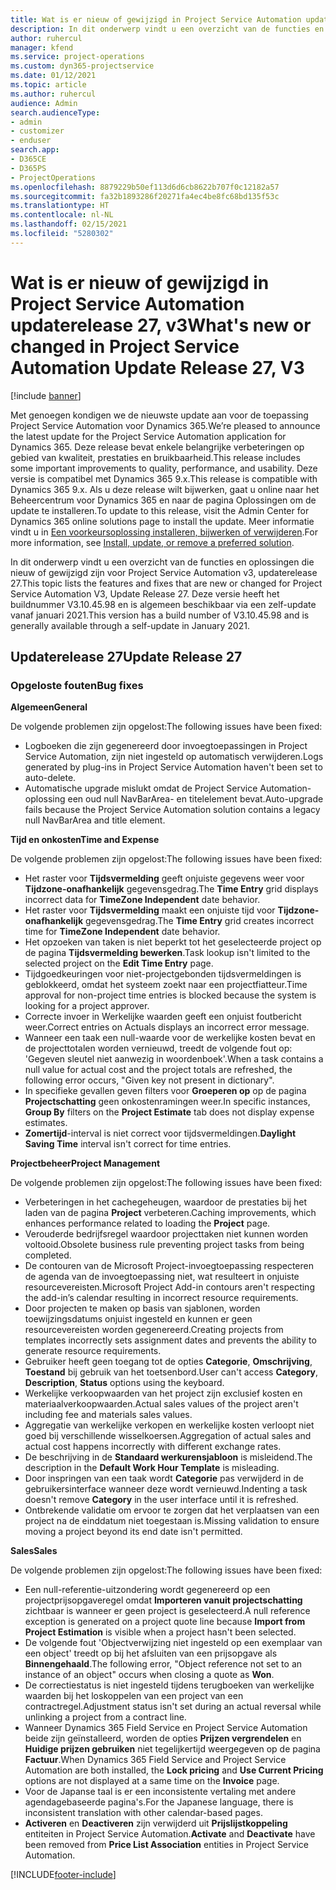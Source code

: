 ```yaml
---
title: Wat is er nieuw of gewijzigd in Project Service Automation updaterelease 27, v3
description: In dit onderwerp vindt u een overzicht van de functies en oplossingen die beschikbaar zijn voor Project Service Automation updaterelease 27, v3.
author: ruhercul
manager: kfend
ms.service: project-operations
ms.custom: dyn365-projectservice
ms.date: 01/12/2021
ms.topic: article
ms.author: ruhercul
audience: Admin
search.audienceType:
- admin
- customizer
- enduser
search.app:
- D365CE
- D365PS
- ProjectOperations
ms.openlocfilehash: 8879229b50ef113d6d6cb8622b707f0c12182a57
ms.sourcegitcommit: fa32b1893286f20271fa4ec4be8fc68bd135f53c
ms.translationtype: HT
ms.contentlocale: nl-NL
ms.lasthandoff: 02/15/2021
ms.locfileid: "5280302"
---
```

# <a name="whats-new-or-changed-in-project-service-automation-update-release-27-v3"></a><span data-ttu-id="e0dda-103">Wat is er nieuw of gewijzigd in Project Service Automation updaterelease 27, v3</span><span class="sxs-lookup"><span data-stu-id="e0dda-103">What's new or changed in Project Service Automation Update Release 27, V3</span></span>

[!include [banner](../includes/psa-now-project-operations.md)]

<span data-ttu-id="e0dda-104">Met genoegen kondigen we de nieuwste update aan voor de toepassing Project Service Automation voor Dynamics 365.</span><span class="sxs-lookup"><span data-stu-id="e0dda-104">We’re pleased to announce the latest update for the Project Service Automation application for Dynamics 365.</span></span> <span data-ttu-id="e0dda-105">Deze release bevat enkele belangrijke verbeteringen op gebied van kwaliteit, prestaties en bruikbaarheid.</span><span class="sxs-lookup"><span data-stu-id="e0dda-105">This release includes some important improvements to quality, performance, and usability.</span></span> <span data-ttu-id="e0dda-106">Deze versie is compatibel met Dynamics 365 9.x.</span><span class="sxs-lookup"><span data-stu-id="e0dda-106">This release is compatible with Dynamics 365 9.x.</span></span> <span data-ttu-id="e0dda-107">Als u deze release wilt bijwerken, gaat u online naar het Beheercentrum voor Dynamics 365 en naar de pagina Oplossingen om de update te installeren.</span><span class="sxs-lookup"><span data-stu-id="e0dda-107">To update to this release, visit the Admin Center for Dynamics 365 online solutions page to install the update.</span></span> <span data-ttu-id="e0dda-108">Meer informatie vindt u in [Een voorkeursoplossing installeren, bijwerken of verwijderen](https://docs.microsoft.com/power-platform/admin/install-remove-preferred-solution).</span><span class="sxs-lookup"><span data-stu-id="e0dda-108">For more information, see [Install, update, or remove a preferred solution](https://docs.microsoft.com/power-platform/admin/install-remove-preferred-solution).</span></span>

<span data-ttu-id="e0dda-109">In dit onderwerp vindt u een overzicht van de functies en oplossingen die nieuw of gewijzigd zijn voor Project Service Automation v3, updaterelease 27.</span><span class="sxs-lookup"><span data-stu-id="e0dda-109">This topic lists the features and fixes that are new or changed for Project Service Automation V3, Update Release 27.</span></span> <span data-ttu-id="e0dda-110">Deze versie heeft het buildnummer V3.10.45.98 en is algemeen beschikbaar via een zelf-update vanaf januari 2021.</span><span class="sxs-lookup"><span data-stu-id="e0dda-110">This version has a build number of V3.10.45.98 and is generally available through a self-update in January 2021.</span></span>

## <a name="update-release-27"></a><span data-ttu-id="e0dda-111">Updaterelease 27</span><span class="sxs-lookup"><span data-stu-id="e0dda-111">Update Release 27</span></span>

### <a name="bug-fixes"></a><span data-ttu-id="e0dda-112">Opgeloste fouten</span><span class="sxs-lookup"><span data-stu-id="e0dda-112">Bug fixes</span></span>

<span data-ttu-id="e0dda-113">**Algemeen**</span><span class="sxs-lookup"><span data-stu-id="e0dda-113">**General**</span></span>

<span data-ttu-id="e0dda-114">De volgende problemen zijn opgelost:</span><span class="sxs-lookup"><span data-stu-id="e0dda-114">The following issues have been fixed:</span></span>

- <span data-ttu-id="e0dda-115">Logboeken die zijn gegenereerd door invoegtoepassingen in Project Service Automation, zijn niet ingesteld op automatisch verwijderen.</span><span class="sxs-lookup"><span data-stu-id="e0dda-115">Logs generated by plug-ins in Project Service Automation haven't been set to auto-delete.</span></span>
- <span data-ttu-id="e0dda-116">Automatische upgrade mislukt omdat de Project Service Automation-oplossing een oud null NavBarArea- en titelelement bevat.</span><span class="sxs-lookup"><span data-stu-id="e0dda-116">Auto-upgrade fails because the Project Service Automation solution contains a legacy null NavBarArea and title element.</span></span>

<span data-ttu-id="e0dda-117">**Tijd en onkosten**</span><span class="sxs-lookup"><span data-stu-id="e0dda-117">**Time and Expense**</span></span>

<span data-ttu-id="e0dda-118">De volgende problemen zijn opgelost:</span><span class="sxs-lookup"><span data-stu-id="e0dda-118">The following issues have been fixed:</span></span>

- <span data-ttu-id="e0dda-119">Het raster voor **Tijdsvermelding** geeft onjuiste gegevens weer voor **Tijdzone-onafhankelijk** gegevensgedrag.</span><span class="sxs-lookup"><span data-stu-id="e0dda-119">The **Time Entry** grid displays incorrect data for **TimeZone Independent** date behavior.</span></span>
- <span data-ttu-id="e0dda-120">Het raster voor **Tijdsvermelding** maakt een onjuiste tijd voor **Tijdzone-onafhankelijk** gegevensgedrag.</span><span class="sxs-lookup"><span data-stu-id="e0dda-120">The **Time Entry** grid creates incorrect time for **TimeZone Independent** date behavior.</span></span>
- <span data-ttu-id="e0dda-121">Het opzoeken van taken is niet beperkt tot het geselecteerde project op de pagina **Tijdsvermelding bewerken**.</span><span class="sxs-lookup"><span data-stu-id="e0dda-121">Task lookup isn't limited to the selected project on the **Edit Time Entry** page.</span></span>
- <span data-ttu-id="e0dda-122">Tijdgoedkeuringen voor niet-projectgebonden tijdsvermeldingen is geblokkeerd, omdat het systeem zoekt naar een projectfiatteur.</span><span class="sxs-lookup"><span data-stu-id="e0dda-122">Time approval for non-project time entries is blocked because the system is looking for a project approver.</span></span>
- <span data-ttu-id="e0dda-123">Correcte invoer in Werkelijke waarden geeft een onjuist foutbericht weer.</span><span class="sxs-lookup"><span data-stu-id="e0dda-123">Correct entries on Actuals displays an incorrect error message.</span></span>
- <span data-ttu-id="e0dda-124">Wanneer een taak een null-waarde voor de werkelijke kosten bevat en de projecttotalen worden vernieuwd, treedt de volgende fout op: 'Gegeven sleutel niet aanwezig in woordenboek'.</span><span class="sxs-lookup"><span data-stu-id="e0dda-124">When a task contains a null value for actual cost and the project totals are refreshed, the following error occurs, "Given key not present in dictionary".</span></span>
- <span data-ttu-id="e0dda-125">In specifieke gevallen geven filters voor **Groeperen op** op de pagina **Projectschatting** geen onkostenramingen weer.</span><span class="sxs-lookup"><span data-stu-id="e0dda-125">In specific instances, **Group By** filters on the **Project Estimate** tab does not display expense estimates.</span></span>
- <span data-ttu-id="e0dda-126">**Zomertijd**-interval is niet correct voor tijdsvermeldingen.</span><span class="sxs-lookup"><span data-stu-id="e0dda-126">**Daylight Saving Time** interval isn't correct for time entries.</span></span>

<span data-ttu-id="e0dda-127">**Projectbeheer**</span><span class="sxs-lookup"><span data-stu-id="e0dda-127">**Project Management**</span></span>

<span data-ttu-id="e0dda-128">De volgende problemen zijn opgelost:</span><span class="sxs-lookup"><span data-stu-id="e0dda-128">The following issues have been fixed:</span></span>

- <span data-ttu-id="e0dda-129">Verbeteringen in het cachegeheugen, waardoor de prestaties bij het laden van de pagina **Project** verbeteren.</span><span class="sxs-lookup"><span data-stu-id="e0dda-129">Caching improvements, which enhances performance related to loading the **Project** page.</span></span>
- <span data-ttu-id="e0dda-130">Verouderde bedrijfsregel waardoor projecttaken niet kunnen worden voltooid.</span><span class="sxs-lookup"><span data-stu-id="e0dda-130">Obsolete business rule preventing project tasks from being completed.</span></span>
- <span data-ttu-id="e0dda-131">De contouren van de Microsoft Project-invoegtoepassing respecteren de agenda van de invoegtoepassing niet, wat resulteert in onjuiste resourcevereisten.</span><span class="sxs-lookup"><span data-stu-id="e0dda-131">Microsoft Project Add-in contours aren't respecting the add-in’s calendar resulting in incorrect resource requirements.</span></span>
- <span data-ttu-id="e0dda-132">Door projecten te maken op basis van sjablonen, worden toewijzingsdatums onjuist ingesteld en kunnen er geen resourcevereisten worden gegenereerd.</span><span class="sxs-lookup"><span data-stu-id="e0dda-132">Creating projects from templates incorrectly sets assignment dates and prevents the ability to generate resource requirements.</span></span>
- <span data-ttu-id="e0dda-133">Gebruiker heeft geen toegang tot de opties **Categorie**, **Omschrijving**, **Toestand** bij gebruik van het toetsenbord.</span><span class="sxs-lookup"><span data-stu-id="e0dda-133">User can't access **Category**, **Description**, **Status** options using the keyboard.</span></span>
- <span data-ttu-id="e0dda-134">Werkelijke verkoopwaarden van het project zijn exclusief kosten en materiaalverkoopwaarden.</span><span class="sxs-lookup"><span data-stu-id="e0dda-134">Actual sales values of the project aren't including fee and materials sales values.</span></span>
- <span data-ttu-id="e0dda-135">Aggregatie van werkelijke verkopen en werkelijke kosten verloopt niet goed bij verschillende wisselkoersen.</span><span class="sxs-lookup"><span data-stu-id="e0dda-135">Aggregation of actual sales and actual cost happens incorrectly with different exchange rates.</span></span>
- <span data-ttu-id="e0dda-136">De beschrijving in de **Standaard werkurensjabloon** is misleidend.</span><span class="sxs-lookup"><span data-stu-id="e0dda-136">The description in the **Default Work Hour Template** is misleading.</span></span>
- <span data-ttu-id="e0dda-137">Door inspringen van een taak wordt **Categorie** pas verwijderd in de gebruikersinterface wanneer deze wordt vernieuwd.</span><span class="sxs-lookup"><span data-stu-id="e0dda-137">Indenting a task doesn't remove **Category** in the user interface until it is refreshed.</span></span>
- <span data-ttu-id="e0dda-138">Ontbrekende validatie om ervoor te zorgen dat het verplaatsen van een project na de einddatum niet toegestaan is.</span><span class="sxs-lookup"><span data-stu-id="e0dda-138">Missing validation to ensure moving a project beyond its end date isn't permitted.</span></span>

<span data-ttu-id="e0dda-139">**Sales**</span><span class="sxs-lookup"><span data-stu-id="e0dda-139">**Sales**</span></span>

<span data-ttu-id="e0dda-140">De volgende problemen zijn opgelost:</span><span class="sxs-lookup"><span data-stu-id="e0dda-140">The following issues have been fixed:</span></span>

- <span data-ttu-id="e0dda-141">Een null-referentie-uitzondering wordt gegenereerd op een projectprijsopgaveregel omdat **Importeren vanuit projectschatting** zichtbaar is wanneer er geen project is geselecteerd.</span><span class="sxs-lookup"><span data-stu-id="e0dda-141">A null reference exception is generated on a project quote line because **Import from Project Estimation** is visible when a project hasn't been selected.</span></span>
- <span data-ttu-id="e0dda-142">De volgende fout 'Objectverwijzing niet ingesteld op een exemplaar van een object' treedt op bij het afsluiten van een prijsopgave als **Binnengehaald**.</span><span class="sxs-lookup"><span data-stu-id="e0dda-142">The following error, "Object reference not set to an instance of an object" occurs when closing a quote as **Won**.</span></span>
- <span data-ttu-id="e0dda-143">De correctiestatus is niet ingesteld tijdens terugboeken van werkelijke waarden bij het loskoppelen van een project van een contractregel.</span><span class="sxs-lookup"><span data-stu-id="e0dda-143">Adjustment status isn't set during an actual reversal while unlinking a project from a contract line.</span></span>
- <span data-ttu-id="e0dda-144">Wanneer Dynamics 365 Field Service en Project Service Automation beide zijn geïnstalleerd, worden de opties **Prijzen vergrendelen** en **Huidige prijzen gebruiken** niet tegelijkertijd weergegeven op de pagina **Factuur**.</span><span class="sxs-lookup"><span data-stu-id="e0dda-144">When Dynamics 365 Field Service and Project Service Automation are both installed, the **Lock pricing** and **Use Current Pricing** options are not displayed at a same time on the **Invoice** page.</span></span>
- <span data-ttu-id="e0dda-145">Voor de Japanse taal is er een inconsistente vertaling met andere agendagebaseerde pagina's.</span><span class="sxs-lookup"><span data-stu-id="e0dda-145">For the Japanese language, there is inconsistent translation with other calendar-based pages.</span></span>
- <span data-ttu-id="e0dda-146">**Activeren** en **Deactiveren** zijn verwijderd uit **Prijslijstkoppeling** entiteiten in Project Service Automation.</span><span class="sxs-lookup"><span data-stu-id="e0dda-146">**Activate** and **Deactivate** have been removed from **Price List Association** entities in Project Service Automation.</span></span>


[!INCLUDE[footer-include](../includes/footer-banner.md)]